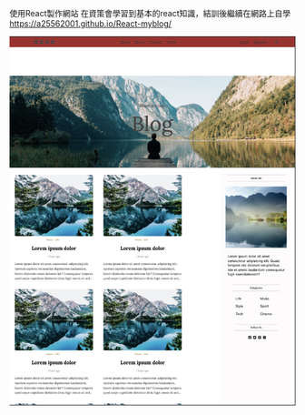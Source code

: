 使用React製作網站
在資策會學習到基本的react知識，結訓後繼續在網路上自學
https://a25562001.github.io/React-myblog/

![image](https://github.com/a25562001/React-myblog/blob/main/React-myblog.png)